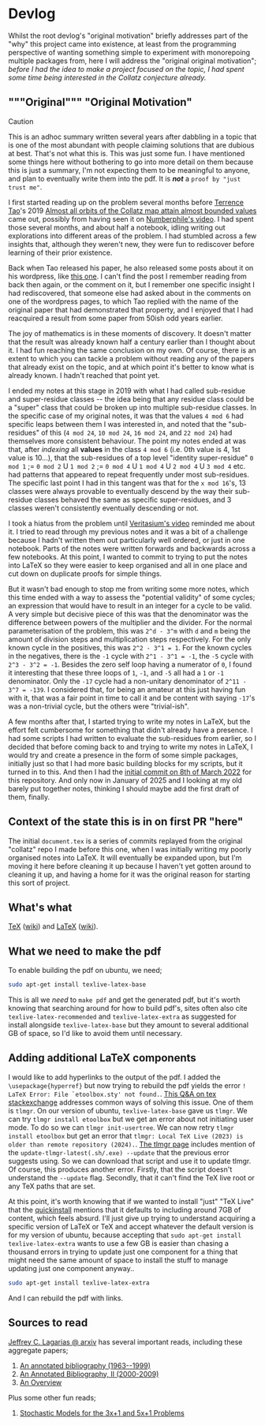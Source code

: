 # Devlog
Whilst the root devlog's "original motivation" briefly addresses part of the "why" this project came into existence, at least from the programming perspective of wanting something simple to experiment with monorepoing multiple packages from, here I will address the "original original motivation"; _before I had the idea to make a project focused on the topic, I had spent some time being interested in the Collatz conjecture already._

## """Original""" "Original Motivation"
> [!CAUTION]
> This is an adhoc summary written several years after dabbling in a topic that is one of the most abundant with people claiming solutions that are dubious at best. That's not what this is. This was just some fun. I have mentioned some things here without bothering to go into more detail on them because this is just a summary, I'm not expecting them to be meaningful to anyone, and plan to eventually write them into the pdf. It is _**not**_ a `proof by "just trust me"`.

I first started reading up on the problem several months before [Terrence Tao](https://arxiv.org/search/math?searchtype=author&query=Tao,+T)'s 2019 [Almost all orbits of the Collatz map attain almost bounded values](https://arxiv.org/abs/1909.03562) came out, possibly from having seen it on [Numberphile's video](https://www.youtube.com/watch?v=5mFpVDpKX70). I had spent those several months, and about half a notebook, idling writing out explorations into different areas of the problem. I had stumbled across a few insights that, although they weren't new, they were fun to rediscover before learning of their prior existence.

Back when Tao released his paper, he also released some posts about it on his wordpress, like [this one](https://terrytao.wordpress.com/2019/09/10/almost-all-collatz-orbits-attain-almost-bounded-values/). I can't find the post I remember reading from back then again, or the comment on it, but I remember one specific insight I had rediscovered, that someone else had asked about in the comments on one of the wordpress pages, to which Tao replied with the name of the original paper that had demonstrated that property, and I enjoyed that I had reacquired a result from some paper from 50ish odd years earlier.

The joy of mathematics is in these moments of discovery. It doesn't matter that the result was already known half a century earlier than I thought about it. I had fun reaching the same conclusion on my own. Of course, there is an extent to which you can tackle a problem without reading any of the papers that already exist on the topic, and at which point it's better to know what is already known. I hadn't reached that point yet.

I ended my notes at this stage in 2019 with what I had called sub-residue and super-residue classes -- the idea being that any residue class could be a "super" class that could be broken up into multiple sub-residue classes. In the specific case of my original notes, it was that the values `4 mod 6` had specific leaps between them I was interested in, and noted that the "sub-residues" of this (`4 mod 24`, `10 mod 24`, `16 mod 24`, and `22 mod 24`) had themselves more consistent behaviour. The point my notes ended at was that, after _indexing_ all **values** in the class `4 mod 6` (i.e. 0th value is 4, 1st value is 10...), that the sub-residues of a top level "identity super-residue" `0 mod 1` ;= `0 mod 2` U `1 mod 2` ;= `0 mod 4` U `1 mod 4` U `2 mod 4` U `3 mod 4` etc. had patterns that appeared to repeat frequently under most sub-residues. The specific last point I had in this tangent was that for the `x mod 16`'s, 13 classes were always provable to eventually descend by the way their sub-residue classes behaved the same as specific super-residues, and 3 classes weren't consistently eventually descending or not.

I took a hiatus from the problem until [Veritasium's video](https://www.youtube.com/watch?v=094y1Z2wpJg) reminded me about it.  I tried to read through my previous notes and it was a bit of a challenge because I hadn't written them out particularly well ordered, or just in one notebook. Parts of the notes were written forwards and backwards across a few notebooks. At this point, I wanted to commit to trying to put the notes into LaTeX so they were easier to keep organised and all in one place and cut down on duplicate proofs for simple things.

But it wasn't bad enough to stop me from writing some more notes, which this time ended with a way to assess the "potential validity" of some cycles; an expression that would have to result in an integer for a cycle to be valid. A very simple but decisive piece of this was that the denominator was the difference between powers of the multiplier and the divider. For the normal parameterisation of the problem, this was `2^d - 3^m` with `d` and `m` being the amount of division steps and multiplication steps respectively. For the only known cycle in the positives, this was `2^2 - 3^1 = 1`. For the known cycles in the negatives, there is the `-1` cycle with `2^1 - 3^1 = -1`,  the `-5` cycle with `2^3 - 3^2 = -1`. Besides the zero self loop having a numerator of `0`, I found it interesting that these three loops of `1`, `-1`, and `-5` all had a `1` or `-1` denominator. Only the `-17` cycle had a non-unitary denominator of `2^11 - 3^7 = -139`. I considered that, for being an amateur at this just having fun with it, that was a fair point in time to call it and be content with saying `-17`'s was a non-trivial cycle, but the others were "trivial-ish".

A few months after that, I started trying to write my notes in LaTeX, but the effort felt cumbersome for something that didn't already have a presence. I had some scripts I had written to evaluate the sub-residues from earlier, so I decided that before coming back to and trying to write my notes in LaTeX, I would try and create a presence in the form of some simple packages, initially just so that I had more basic building blocks for my scripts, but it turned in to this. And then I had the [initial commit on 8th of March 2022](https://github.com/Skenvy/Collatz/commit/01efc0533ab002f19d68aae14476cc6843308091) for this repository. And only now in January of 2025 and I looking at my old barely put together notes, thinking I should maybe add the first draft of them, finally.

## Context of the state this is in on first PR "here"
The initial `document.tex` is a series of commits replayed from the original "collatz" repo I made before this one, when I was initially writing my poorly organised notes into LaTeX. It will eventually be expanded upon, but I'm moving it here before cleaning it up because I haven't yet gotten around to cleaning it up, and having a home for it was the original reason for starting this sort of project.

## What's what
[TeX](https://tug.org/) ([wiki](https://en.wikipedia.org/wiki/TeX)) and [LaTeX](https://www.latex-project.org/) ([wiki](https://en.wikipedia.org/wiki/LaTeX)).

## What we need to make the pdf
To enable building the pdf on ubuntu, we need;
```bash
sudo apt-get install texlive-latex-base
```
This is all we _need_ to `make pdf` and get the generated pdf, but it's worth knowing that searching around for how to build pdf's, sites often also cite `texlive-latex-recommended` and `texlive-latex-extra` as suggested for install alongside `texlive-latex-base` but they amount to several additional GB of space, so I'd like to avoid them until necessary.

## Adding additional LaTeX components
I would like to add hyperlinks to the output of the pdf. I added the `\usepackage{hyperref}` but now trying to rebuild the pdf yields the error ``! LaTeX Error: File `etoolbox.sty' not found.``. [This Q&A on tex stackexchange](https://tex.stackexchange.com/questions/73016/how-do-i-install-an-individual-package-on-a-linux-system/73017) addresses common ways of solving this issue. One of them is `tlmgr`.
On our version of ubuntu, `texlive-latex-base` gave us `tlmgr`. We can try `tlmgr install etoolbox` but we get an error about not initiating user mode. To do so we can `tlmgr init-usertree`. We can now retry `tlmgr install etoolbox` but get an error that `tlmgr: Local TeX Live (2023) is older than remote repository (2024).`. [The tlmgr page](https://www.tug.org/texlive/tlmgr.html) includes mention of the `update-tlmgr-latest(.sh/.exe) --update` that the previous error suggests using. So we can download that script and use it to update tlmgr. Of course, this produces another error. Firstly, that the script doesn't understand the `--update` flag. Secondly, that it can't find the TeX live root or any TeX paths that are set.

At this point, it's worth knowing that if we wanted to install "just" "TeX Live" that the [quickinstall](https://www.tug.org/texlive/quickinstall.html) mentions that it defaults to including around 7GB of content, which feels absurd. I'll just give up trying to understand acquiring a specific version of LaTeX or TeX and accept whatever the default version is for my version of ubuntu, because accepting that `sudo apt-get install texlive-latex-extra` wants to use a few GB is easier than chasing a thousand errors in trying to update just one component for a thing that might need the same amount of space to install the stuff to manage updating just one component anyway..
```bash
sudo apt-get install texlive-latex-extra
```
And I can rebuild the pdf with links.

## Sources to read
[Jeffrey C. Lagarias @ arxiv](https://arxiv.org/search/math?searchtype=author&query=Lagarias,+J+C) has several important reads, including these aggregate papers;
1. [An annotated bibliography (1963--1999)](https://arxiv.org/abs/math/0309224)
1. [An Annotated Bibliography, II (2000-2009)](https://arxiv.org/abs/math/0608208)
1. [An Overview](https://arxiv.org/abs/2111.02635)

Plus some other fun reads;
1. [Stochastic Models for the 3x+1 and 5x+1 Problems](https://arxiv.org/abs/0910.1944)

